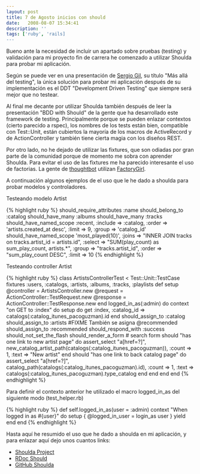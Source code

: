 ```yaml
---
layout: post
title: 7 de Agosto inicios con should
date:   2008-08-07 15:34:41
description: ''
tags: ['ruby', 'rails]
---
```


Bueno ante la necesidad de incluir un apartado sobre pruebas (testing) y validación para mi proyecto fin de carrera he comenzado a utilizar Shoulda para probar mi aplicación.

Según se puede ver en una presentación de <a href="www.lacoctelera.com/porras" title="www.lacoctelera.com/porras" id="link_5">Sergio Gil</a>, su título "Más allá del testing", la única solución para probar mi aplicación después de su implementación es el DDT "Development Driven Testing" que siempre será mejor que no testear.

Al final me decante por utilizar Shoulda también después de leer la presentación "BDD with Should" de la gente que ha desarrollado este framework de testing. Principalmente porque se pueden enlazar contextos (cierto parecido a rspec), los nombres de los tests están bien, compatible con Test::Unit, están cubiertos la mayoría de los macros de ActiveRecord y de ActionController y también tiene cierta magia con los diseños REST.

Por otro lado, no he dejado de utilizar las fixtures, que son odiadas por gran parte de la comunidad porque de momento me sobra con aprender Shoulda. Para evitar el uso de las fixtures me ha parecido interesante el uso de factorias. La gente de <a href="http://www.thoughtbot.com" title="http://www.thoughtbot.com" id="link_4">thoughtbot</a> utilizan <a href="http://www.thoughtbot.com/projects/factory_girl" title="http://www.thoughtbot.com/projects/factory_girl" id="link_3">FactoryGirl</a>.

A continuación algunos ejemplos de el uso que le he dado a shoulda para probar modelos y controladores.

Testeando modelo Artist

{% highlight ruby %}
should_require_attributes :name
should_belong_to :catalog
should_have_many :albums
should_have_many :tracks
should_have_named_scope :recent, :include => :catalog, :order => 'artists.created_at desc',
  :limit => 9, :group => 'catalog_id'
should_have_named_scope 'most_played(10)', :joins => "INNER JOIN tracks on tracks.artist_id = artists.id",
    :select => "SUM(play_count) as sum_play_count, artists.*",
    :group => "tracks.artist_id", :order => "sum_play_count DESC", :limit => 10
{% endhighlight %}

Testeando controller Artist

{% highlight ruby %}
class ArtistsControllerTest < Test::Unit::TestCase
  fixtures :users, :catalogs, :artists, :albums, :tracks, :playlists
  def setup
    @controller = ArtistsController.new
    @request    = ActionController::TestRequest.new
    @response   = ActionController::TestResponse.new
  end
  logged_in_as(:admin) do
    context "on GET to :index" do
      setup do
        get :index, :catalog_id => catalogs(:catalog_itunes_pacoguzman).id
      end
      should_assign_to :catalog
      should_assign_to :artists
      #FIXME También se asigna @recommended
      should_assign_to :recommended
      should_respond_with :success
      should_not_set_the_flash
      should_render_a_form # search form
      should "has one link to new artist page" do
        assert_select "a[href=?]", new_catalog_artist_path(catalogs(:catalog_itunes_pacoguzman)),
          :count => 1, :text => "New artist"
      end
      should "has one link to back catalog page" do
        assert_select "a[href=?]", catalog_path(catalogs(:catalog_itunes_pacoguzman).id),
          :count => 1, :text => catalogs(:catalog_itunes_pacoguzman).type_catalog
      end
    end
  end
end
{% endhighlight %}

Para definir el contexto anterior he utilizado el macro logged_in_as del siguiente modo (test_helper.rb)

{% highlight ruby %}
def self.logged_in_as(user = :admin)
  context "When logged in as #{user}" do
    setup { @logged_in_user = login_as user }
    yield
  end
end
{% endhighlight %}

Hasta aquí he resumido el uso que he dado a shoulda en mi aplicación, y para enlazar aquí dejo unos cuantos links:

- [Shoulda Project](http://www.thoughtbot.com/projects/shoulda)
- [RDoc Should](http://dev.thoughtbot.com/shoulda/)
- [GitHub Shoulda](https://github.com/thoughtbot/shoulda)
